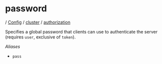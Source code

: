 # password

/ [Config](../../../index.md) / [cluster](../../index.md) / [authorization](../index.md) 

Specifies a global password that clients can use to authenticate
the server (requires `user`, exclusive of `token`).

*Aliases*
- `pass`

